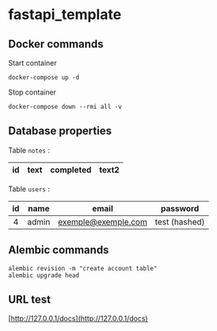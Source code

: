 # fastapi_template

## Docker commands

Start container
```
docker-compose up -d
```

Stop container
```
docker-compose down --rmi all -v
```

## Database properties

Table ```notes``` :

|  id   | text | completed | text2 |
| :---: | ---- | :-------: | ----- |

Table ```users``` :

|  id   | name  |        email        | password      |
| :---: | ----- | :-----------------: | ------------- |
|   4   | admin | exemple@exemple.com | test (hashed) |


## Alembic commands

```
alembic revision -m "create account table"
alembic upgrade head
```

## URL test

[http://127.0.0.1/docs](http://127.0.0.1/docs)